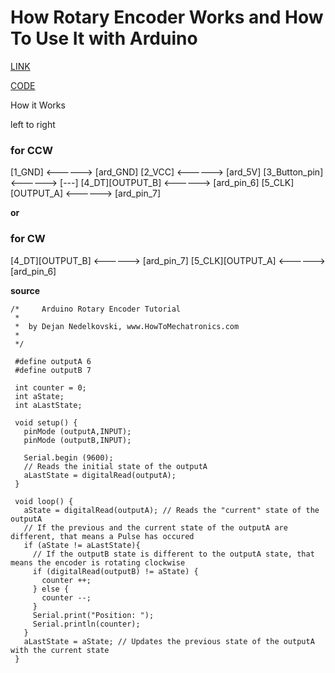 

#  How Rotary Encoder Works and How To Use It with Arduino

[LINK](https://howtomechatronics.com/tutorials/arduino/rotary-encoder-works-use-arduino/)


[CODE]()






How it Works





left to right

### for CCW

[1_GND]           <------>  [ard_GND]
[2_VCC]           <------>  [ard_5V]
[3_Button_pin]    <------>  [---]
[4_DT][OUTPUT_B]  <------>  [ard_pin_6]
[5_CLK][OUTPUT_A] <------>  [ard_pin_7]


**or** 


### for CW

[4_DT][OUTPUT_B]  <------>  [ard_pin_7]
[5_CLK][OUTPUT_A] <------>  [ard_pin_6]


**source**

```
/*     Arduino Rotary Encoder Tutorial
 *      
 *  by Dejan Nedelkovski, www.HowToMechatronics.com
 *  
 */
 
 #define outputA 6
 #define outputB 7

 int counter = 0; 
 int aState;
 int aLastState;  

 void setup() { 
   pinMode (outputA,INPUT);
   pinMode (outputB,INPUT);
   
   Serial.begin (9600);
   // Reads the initial state of the outputA
   aLastState = digitalRead(outputA);   
 } 

 void loop() { 
   aState = digitalRead(outputA); // Reads the "current" state of the outputA
   // If the previous and the current state of the outputA are different, that means a Pulse has occured
   if (aState != aLastState){     
     // If the outputB state is different to the outputA state, that means the encoder is rotating clockwise
     if (digitalRead(outputB) != aState) { 
       counter ++;
     } else {
       counter --;
     }
     Serial.print("Position: ");
     Serial.println(counter);
   } 
   aLastState = aState; // Updates the previous state of the outputA with the current state
 }
```
